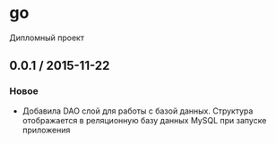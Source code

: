 # go
Дипломный проект 


## 0.0.1 / 2015-11-22

### Новое
  * Добавила DAO слой для работы с базой данных. Структура отображается в реляционную базу данных MySQL при запуске приложения
